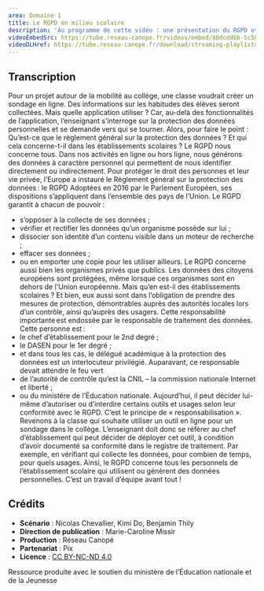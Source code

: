 ```yaml
---
area: Domaine 1
title: Le RGPD en milieu scolaire
description: 'Au programme de cette vidéo : une présentation du RGPD et le rôle des personnels des établissements scolaires.'
videoEmbedSrc: https://tube.reseau-canope.fr/videos/embed/80dcdd6b-5c58-4846-9943-1c0d8f6866b9
videoDLHref: https://tube.reseau-canope.fr/download/streaming-playlists/hls/videos/80dcdd6b-5c58-4846-9943-1c0d8f6866b9-1080-fragmented.mp4
---
```


## Transcription

Pour un projet autour de la mobilité au collège, une classe voudrait créer un sondage en ligne.
Des informations sur les habitudes des élèves seront collectées.
Mais quelle application utiliser ? Car, au-delà des fonctionnalités de l’application, l’enseignant s’interroge sur la protection des données personnelles et se demande vers qui se tourner.
Alors, pour faire le point :
Qu’est-ce que le règlement général sur la protection des données ?
Et qui cela concerne-t-il dans les établissements scolaires ?
Le RGPD nous concerne tous.
Dans nos activités en ligne ou hors ligne, nous générons des données à caractère personnel qui permettent de nous identifier directement ou indirectement.
Pour protéger le droit des personnes et leur vie privée, l’Europe a instauré le Règlement général sur la protection des données : le RGPD
Adoptées en 2016 par le Parlement Européen, ses dispositions s’appliquent dans l’ensemble des pays de l’Union.
Le RGPD garantit à chacun de pouvoir :
- s’opposer à la collecte de ses données ;
- vérifier et rectifier les données qu’un organisme possède sur lui ;
- dissocier son identité d’un contenu visible dans un moteur de recherche ;
- effacer ses données ;
- ou en emporter une copie pour les utiliser ailleurs.
Le RGPD concerne aussi bien les organismes privés que publics. Les données des citoyens européens sont protégées, même lorsque ces organismes sont en dehors de l'Union européenne.
Mais qu’en est-il des établissements scolaires ?
Et bien, eux aussi sont dans l’obligation de prendre des mesures de protection, démontrables auprès des autorités locales lors d’un contrôle, ainsi qu’auprès des usagers.
Cette responsabilité importante est endossée par le responsable de traitement des données. Cette personne est :
- le chef d’établissement pour le 2nd degré ;
- le DASEN pour le 1er degré ;
- et dans tous les cas, le délégué académique à la protection des données est un interlocuteur privilégié.
Auparavant, ce responsable devait attendre le feu vert
- de l’autorité de contrôle qu’est la CNIL – la commission nationale Internet et liberté ;
- ou du ministère de l’Éducation nationale.
Aujourd’hui, il peut décider lui-même d’autoriser ou d’interdire certains outils et usages selon leur conformité avec le RGPD. C’est le principe de « responsabilisation ».
Revenons à la classe qui souhaite utiliser un outil en ligne pour un sondage dans le collège. L’enseignant doit donc se référer au chef d’établissement qui peut décider de déployer cet outil, à condition d’avoir documenté sa conformité dans le registre de traitement.
Par exemple, en vérifiant qui collecte les données, pour combien de temps, pour quels usages.
Ainsi, le RGPD concerne tous les personnels de l’établissement scolaire qui utilisent ou génèrent des données personnelles. C’est un travail d’équipe avant tout !

## Crédits

- **Scénario** : Nicolas Chevallier, Kimi Do, Benjamin Thily
- **Direction de publication** : Marie-Caroline Missir
- **Production** : Réseau Canopé
- **Partenariat** : Pix
- **Licence** : [CC BY-NC-ND 4.0](https://creativecommons.org/licenses/by-nc-nd/4.0/deed.fr)

Ressource produite avec le soutien du ministère de l’Éducation nationale et de la Jeunesse
